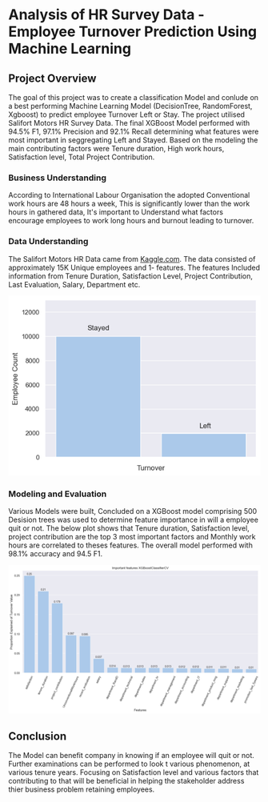 
# Analysis of HR Survey Data - Employee Turnover Prediction Using Machine Learning

## Project Overview

The goal of this project was to create a classification Model and
conlude on a best performing Machine Learning Model (DecisionTree, RandomForest, Xgboost) to predict employee Turnover Left or Stay. The project utilised Salifort Motors HR
Survey Data. The final XGBoost Model performed with 94.5% F1, 97.1% Precision and 92.1% Recall determining what features were most important in seggregating Left and Stayed. Based on the modeling the main contributing factors were Tenure duration, High work hours, Satisfaction level, Total Project Contribution.


### Business Understanding 

According to International Labour Organisation the adopted Conventional work hours are 48 hours a week, This is significantly lower than the work hours in gathered data, It's important to Understand what factors encourage employees to work long hours and burnout leading to turnover.


### Data Understanding 

The Salifort Motors HR Data came from [Kaggle.com](https://www.kaggle.com/datasets/mfaisalqureshi/hr-analytics-and-job-prediction?select=HR_comma_sep.csv). The data consisted of approximately 15K Unique employees and 1- features. The features Included information from Tenure Duration, Satisfaction Level, Project Contribution, Last Evaluation, Salary, Department etc.

![Data Distribution](.//images/Split_turnover.png)


### Modeling and Evaluation 

Various Models were built, Concluded on a XGBoost model comprising 500 Desision trees was used to determine feature importance in will a employee quit or not. The below plot shows that Tenure duration, Satisfaction level, project contribution  are the top 3 most important factors and Monthly work hours are correlated to theses features.
The overall model performed with 98.1% accuracy and 94.5 F1.

![Important Features](.//images/output.png)


## Conclusion

The Model can benefit company in knowing if an employee will quit or not. Further examinations can be performed to look  t various phenomenon, at various tenure years. Focusing on Satisfaction level and various factors that contributing to that will be beneficial in helping the stakeholder address thier business problem retaining employees.
